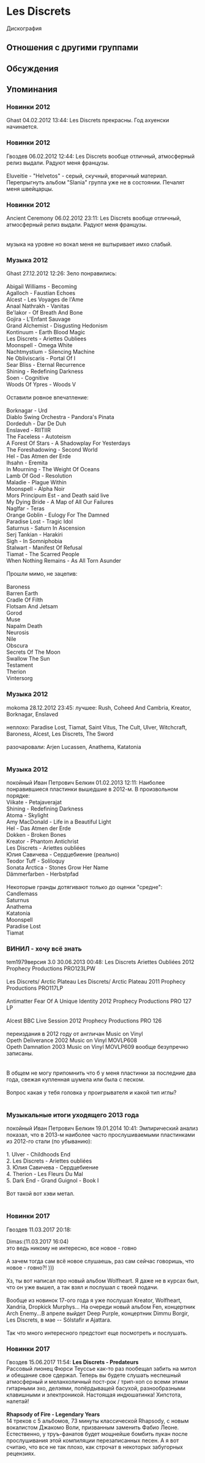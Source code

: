 # Les Discrets

Дискография

## Отношения с другими группами


## Обсуждения


## Упоминания

### Новинки 2012

Ghast 04.02.2012 13:44:
Les Discrets прекрасны. Год ахуенски начинается.

### Новинки 2012

Гвоздев 06.02.2012 12:44:
Les Discrets вообще отличный, атмосферный релиз выдали. Радуют меня французы.<BR><BR>Eluveitie - "Helvetos" - серый, скучный, вторичный материал. Перепрыгнуть альбом "Slania" группа уже не в состоянии. Печалят меня швейцарцы.

### Новинки 2012

Ancient Ceremony 06.02.2012 23:11:
Les Discrets вообще отличный, атмосферный релиз выдали. Радуют меня французы.<BR><BR><BR>музыка на уровне но вокал меня не вштыривает имхо слабый.

### Музыка 2012

Ghast 27.12.2012 12:26:
Зело понравились:<BR><BR>Abigail Williams - Becoming<BR>Agalloch - Faustian Echoes<BR>Alcest - Les Voyages de l'Ame<BR>Anaal Nathrakh - Vanitas<BR>Be'lakor - Of Breath And Bone<BR>Gojira - L'Enfant Sauvage<BR>Grand Alchemist - Disgusting Hedonism<BR>Kontinuum - Earth Blood Magic<BR>Les Discrets - Ariettes Oubliees<BR>Moonspell - Omega White<BR>Nachtmystium - Silencing Machine<BR>Ne Obliviscaris - Portal Of I<BR>Sear Bliss - Eternal Recurrence<BR>Shining - Redefining Darkness<BR>Soen - Cognitive<BR>Woods Of Ypres - Woods V<BR><BR>Оставили ровное впечатление:<BR><BR>Borknagar - Urd<BR>Diablo Swing Orchestra - Pandora's Pinata<BR>Dordeduh - Dar De Duh<BR>Enslaved - RIITIIR<BR>The Faceless - Autoteism<BR>A Forest Of Stars - A Shadowplay For Yesterdays<BR>The Foreshadowing - Second World<BR>Hel - Das Atmen der Erde<BR>Ihsahn - Eremita<BR>In Mourning - The Weight Of Oceans<BR>Lamb Of God - Resolution<BR>Maladie - Plague Within<BR>Moonspell - Alpha Noir<BR>Mors Principum Est - and Death said live<BR>My Dying Bride - A Map of All Our Failures<BR>Naglfar - Teras<BR>Orange Goblin - Eulogy For The Damned<BR>Paradise Lost - Tragic Idol<BR>Saturnus - Saturn In Ascension<BR>Serj Tankian - Harakiri<BR>Sigh - In Somniphobia<BR>Stalwart - Manifest Of Refusal<BR>Tiamat - The Scarred People<BR>When Nothing Remains - As All Torn Asunder<BR><BR>Прошли мимо, не зацепив:<BR><BR>Baroness<BR>Barren Earth<BR>Cradle Of Filth<BR>Flotsam And Jetsam<BR>Gorod<BR>Muse<BR>Napalm Death<BR>Neurosis<BR>Nile<BR>Obscura<BR>Secrets Of The Moon<BR>Swallow The Sun<BR>Testament<BR>Therion<BR>Vintersorg

### Музыка 2012

mokoma 28.12.2012 23:45:
лучшее: Rush, Coheed And Cambria, Kreator, Borknagar, Enslaved<BR><BR>неплохо: Paradise Lost, Tiamat, Saint Vitus, The Cult, Ulver, Witchcraft, Baroness, Alcest, Les Discrets, The Sword<BR><BR>разочаровали: Arjen Lucassen, Anathema, Katatonia<BR><BR>

### Музыка 2012

покойный Иван Петрович Белкин 01.02.2013 12:11:
Наиболее понравившиеся пластинки вышедшие в 2012-м. В произвольном порядке:<BR>Viikate - Petajaverajat<BR>Shining - Redefining Darkness<BR>Atoma - Skylight<BR>Amy MacDonald - Life in a Beautiful Light<BR>Hel - Das Atmen der Erde<BR>Dokken - Broken Bones<BR>Kreator - Phantom Antichrist<BR>Les Discrets - Ariettes oubli&#233;es<BR>Юлия Савичева - Сердцебиение (реально)<BR>Teodor Tuff - Soliloquy<BR>Sonata Arctica - Stones Grow Her Name<BR>D&#228;mmerfarben - Herbstpfad<BR><BR>Некоторые гранды дотягивают только до оценки "средне":<BR>Candlemass<BR>Saturnus<BR>Anathema<BR>Katatonia<BR>Moonspell<BR>Paradise Lost<BR>Tiamat

### ВИНИЛ - хочу всё знать

tem1979версия 3.0 30.06.2013 00:48:
Les Discrets	Ariettes Oubli&#233;es	2012	Prophecy Productions	PRO123LPW<BR> <BR>Les Discrets/ Arctic Plateau	Les Discrets/ Arctic Plateau	2011	Prophecy Productions	PRO117LP<BR><BR>Antimatter	Fear Of A Unique Identity	2012	Prophecy Productions	PRO 127 LP<BR> <BR>Alcest	 BBC Live Session 	2012	Prophecy Productions	PRO 126<BR><BR>переиздания в 2012 году  от англичан Music on Vinyl <BR>Opeth	Deliverance 	2002	Music on Vinyl	MOVLP608 <BR>Opeth	Damnation 	2003	Music on Vinyl	MOVLP609 вообще безупречно записаны. <BR><BR><BR>В общем не могу припомнить что б у меня пластинки за последние два года, свежая купленная шумела или была с песком. <BR><BR>Вопрос какая у тебя головка у проигрывателя и какой тип иглы?<BR><BR>

### Музыкальные итоги уходящего 2013 года

покойный Иван Петрович Белкин 19.01.2014 10:41:
Эмпирический анализ показал, что в 2013-м наиболее часто прослушиваемыми пластинками из 2012-го стали (по убыванию):<BR><BR>1. Ulver - Childhoods End<BR>2. Les Discrets - Ariettes oubli&#233;es<BR>3. Юлия Савичева - Сердцебиение<BR>4. Therion -  Les Fleurs Du Mal<BR>5. Dark End - Grand Guignol - Book I<BR><BR>Вот такой вот хэви метал.<BR><BR>

### Новинки 2017

Гвоздев 11.03.2017 20:18:
<DIV CLASS="quote">Dimas:(11.03.2017 16:04)	  <BR>это ведь никому не интересно, все новое - говно</DIV><BR>А зачем тогда сам всё новое слушаешь, раз сам сейчас говоришь, что новое - говно?! )))<BR><BR>Хз, ты вот написал про новый альбом Wolfheart. Я даже не в курсах был, что он уже вышел, а так взял и послушал с твоей подачи.<BR><BR>Вообще из новинок 17-ого года я уже послушал Kreator, Wolfheart, Xandria, Dropkick Murphys... На очереди новый альбом Fen, концертник Arch Enemy...В апреле выйдет Deep Purple, концертник Dimmu Borgir, Les Discrets, в мае -- S&#243;lstafir и Ajattara. <BR><BR>Так что много интересного предстоит еще посмотреть и послушать. 

### Новинки 2017

Гвоздев 15.06.2017 11:54:
<B>Les Discrets - Predateurs</B><BR>Рассовый лионец Фюрси Теуссье как-то раз пообещал забить на митол и обещание свое сдержал. Теперь вы будете слушать неспешный атмосферный и меланхоличный пост-рок / трип-хоп  со всеми этими гитарными эхо, делэями, попёрдыващей басухой, разнообразными клавишными и электроникой. Настоящая индюшатинка! Хипстота, налетай!<BR><BR><B>Rhapsody of Fire - Legendary Years</B><BR>14 треков с 5 альбомов, 73 минуты классической Rhapsody, с новым вокалистом Джакомо Воли, призванным заменить Фабио Леоне. Естественно, у труъ-фанатов будет мощнейше бомбить пукан после прослушивания этой компиляции перезаписанных песен. А я вот считаю, что все не так плохо, как строчат в некоторых забугорных рецензиях. 

